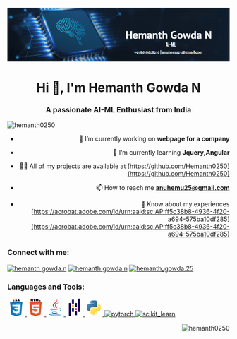 ![logo](https://github.com/Hemanth0250/Hemanth0250/blob/main/github%20banner.png.png)
<h1 align="center">Hi 👋, I'm Hemanth Gowda N</h1>
<h3 align="center">A passionate AI-ML Enthusiast from India</h3>
<im align="right"alt="coding" width="400" src="https://media.wired.com/photos/5941ebf7e9030c15ddbcd8c2/master/pass/1CFAeP1I6qiU-ZMb-O4xyOA.gif"> 

<p align="left"> <img src="https://komarev.com/ghpvc/?username=hemanth0250&label=Profile%20views&color=0e75b6&style=flat" alt="hemanth0250" /> </p>

- 🔭 I’m currently working on **webpage for a company**

- 🌱 I’m currently learning **Jquery,Angular**

- 👨‍💻 All of my projects are available at [https://github.com/Hemanth0250](https://github.com/Hemanth0250)

- 📫 How to reach me **anuhemu25@gmail.com**

- 📄 Know about my experiences [https://acrobat.adobe.com/id/urn:aaid:sc:AP:ff5c38b8-4936-4f20-a694-575ba10df285](https://acrobat.adobe.com/id/urn:aaid:sc:AP:ff5c38b8-4936-4f20-a694-575ba10df285)

<h3 align="left">Connect with me:</h3>
<p align="left">
<a href="[[https://linkedin.com/in/hemanth gowda.n](https://www.linkedin.com/in/hemanth-gowda-n-174271233/?lipi=urn%3Ali%3Apage%3Ad_flagship3_feed%3BQ1JYqwavS3CtkaBQmaP%2FFw%3D%3D)](https://www.linkedin.com/in/hemanth-gowda-n-174271233/)" target="blank"><img align="center" src="https://raw.githubusercontent.com/rahuldkjain/github-profile-readme-generator/master/src/images/icons/Social/linked-in-alt.svg" alt="hemanth gowda.n" height="30" width="40" /></a>
<a href="https://fb.com/hemanth gowda n" target="blank"><img align="center" src="https://raw.githubusercontent.com/rahuldkjain/github-profile-readme-generator/master/src/images/icons/Social/facebook.svg" alt="hemanth gowda n" height="30" width="40" /></a>
<a href="https://instagram.com/hemanth_gowda.25" target="blank"><img align="center" src="https://raw.githubusercontent.com/rahuldkjain/github-profile-readme-generator/master/src/images/icons/Social/instagram.svg" alt="hemanth_gowda.25" height="30" width="40" /></a>
</p>

<h3 align="left">Languages and Tools:</h3>
<p align="left"> <a href="https://www.w3schools.com/css/" target="_blank" rel="noreferrer"> <img src="https://raw.githubusercontent.com/devicons/devicon/master/icons/css3/css3-original-wordmark.svg" alt="css3" width="40" height="40"/> </a> <a href="https://www.w3.org/html/" target="_blank" rel="noreferrer"> <img src="https://raw.githubusercontent.com/devicons/devicon/master/icons/html5/html5-original-wordmark.svg" alt="html5" width="40" height="40"/> </a> <a href="https://www.java.com" target="_blank" rel="noreferrer"> <img src="https://raw.githubusercontent.com/devicons/devicon/master/icons/java/java-original.svg" alt="java" width="40" height="40"/> </a> <a href="https://pandas.pydata.org/" target="_blank" rel="noreferrer"> <img src="https://raw.githubusercontent.com/devicons/devicon/2ae2a900d2f041da66e950e4d48052658d850630/icons/pandas/pandas-original.svg" alt="pandas" width="40" height="40"/> </a> <a href="https://www.python.org" target="_blank" rel="noreferrer"> <img src="https://raw.githubusercontent.com/devicons/devicon/master/icons/python/python-original.svg" alt="python" width="40" height="40"/> </a> <a href="https://pytorch.org/" target="_blank" rel="noreferrer"> <img src="https://www.vectorlogo.zone/logos/pytorch/pytorch-icon.svg" alt="pytorch" width="40" height="40"/> </a> <a href="https://scikit-learn.org/" target="_blank" rel="noreferrer"> <img src="https://upload.wikimedia.org/wikipedia/commons/0/05/Scikit_learn_logo_small.svg" alt="scikit_learn" width="40" height="40"/> </a> </p>

<p>&nbsp;<img align="center" src="https://github-readme-stats.vercel.app/api?username=hemanth0250&show_icons=true&locale=en" alt="hemanth0250" /></p>
